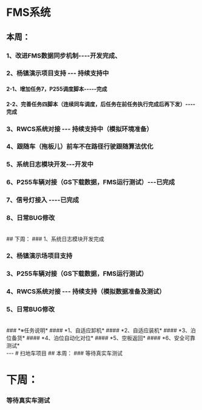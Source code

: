 
# FMS系统
## 本周：
### 1、改进FMS数据同步机制----开发完成、

### 2、杨镇演示项目支持 --- 持续支持中
####   2-1、增加任务7，P255调度脚本-----完成
####   2-2、完善任务四脚本（连续同车调度，后任务在前任务执行完成后再下发）----完成

### 3、RWCS系统对接 --- 持续支持中（模拟环境准备）

### 4、跟随车（拖板儿）前车不在路径行驶跟随算法优化

### 5、系统日志模块开发---开发中

### 6、P255车辆对接（GS下载数据，FMS运行测试）---已完成

### 7、信号灯接入 ----已完成

### 8、日常BUG修改

<br/>
## 下周：
### 1、系统日志模块开发完成

### 2、杨镇演示场项目支持

### 3、P255车辆对接（GS下载数据，FMS运行测试）

### 4、RWCS系统对接 --- 持续支持（模拟数据准备及测试）

### 5、日常BUG修改

<br/>
### *※任务说明*
#### *1、自适应卸机*
#### *2、自适应装机*
#### *3、泊位备货*
#### *4、泊位自动化对位*
#### *5、空板返回*
#### *6、安全可靠测试*


<br/>
---
# 扫地车项目
## 本周：
### 等待真实车测试

# 下周：
### 等待真实车测试
